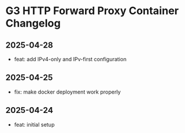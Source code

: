 # G3 HTTP Forward Proxy Container Changelog

## 2025-04-28

- feat: add IPv4-only and IPv-first configuration

## 2025-04-25

- fix: make docker deployment work properly

## 2025-04-24

- feat: initial setup
